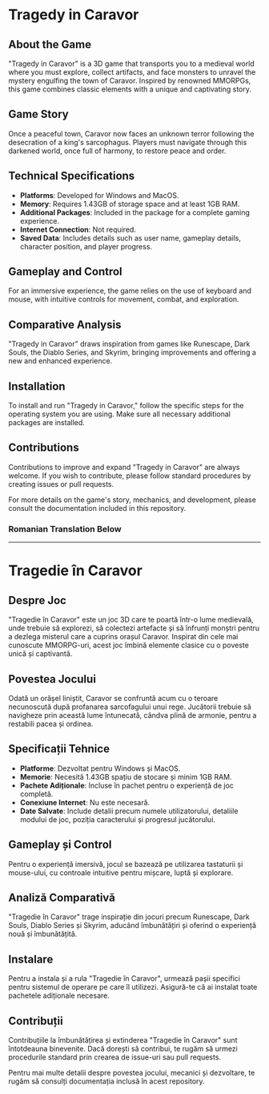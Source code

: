 # Tragedy in Caravor

## About the Game

"Tragedy in Caravor" is a 3D game that transports you to a medieval world where you must explore, collect artifacts, and face monsters to unravel the mystery engulfing the town of Caravor. Inspired by renowned MMORPGs, this game combines classic elements with a unique and captivating story.

## Game Story

Once a peaceful town, Caravor now faces an unknown terror following the desecration of a king's sarcophagus. Players must navigate through this darkened world, once full of harmony, to restore peace and order.

## Technical Specifications

- **Platforms**: Developed for Windows and MacOS.
- **Memory**: Requires 1.43GB of storage space and at least 1GB RAM.
- **Additional Packages**: Included in the package for a complete gaming experience.
- **Internet Connection**: Not required.
- **Saved Data**: Includes details such as user name, gameplay details, character position, and player progress.

## Gameplay and Control

For an immersive experience, the game relies on the use of keyboard and mouse, with intuitive controls for movement, combat, and exploration.

## Comparative Analysis

"Tragedy in Caravor" draws inspiration from games like Runescape, Dark Souls, the Diablo Series, and Skyrim, bringing improvements and offering a new and enhanced experience.

## Installation

To install and run "Tragedy in Caravor," follow the specific steps for the operating system you are using. Make sure all necessary additional packages are installed.

## Contributions

Contributions to improve and expand "Tragedy in Caravor" are always welcome. If you wish to contribute, please follow standard procedures by creating issues or pull requests.

For more details on the game's story, mechanics, and development, please consult the documentation included in this repository.


### Romanian Translation Below
---


# Tragedie în Caravor

## Despre Joc

"Tragedie în Caravor" este un joc 3D care te poartă într-o lume medievală, unde trebuie să explorezi, să colectezi artefacte și să înfrunți monștri pentru a dezlega misterul care a cuprins orașul Caravor. Inspirat din cele mai cunoscute MMORPG-uri, acest joc îmbină elemente clasice cu o poveste unică și captivantă.

## Povestea Jocului

Odată un orășel liniștit, Caravor se confruntă acum cu o teroare necunoscută după profanarea sarcofagului unui rege. Jucătorii trebuie să navigheze prin această lume întunecată, cândva plină de armonie, pentru a restabili pacea și ordinea.

## Specificații Tehnice

- **Platforme**: Dezvoltat pentru Windows și MacOS.
- **Memorie**: Necesită 1.43GB spațiu de stocare și minim 1GB RAM.
- **Pachete Adiționale**: Incluse în pachet pentru o experiență de joc completă.
- **Conexiune Internet**: Nu este necesară.
- **Date Salvate**: Include detalii precum numele utilizatorului, detaliile modului de joc, poziția caracterului și progresul jucătorului.

## Gameplay și Control

Pentru o experiență imersivă, jocul se bazează pe utilizarea tastaturii și mouse-ului, cu controale intuitive pentru mișcare, luptă și explorare.

## Analiză Comparativă

"Tragedie în Caravor" trage inspirație din jocuri precum Runescape, Dark Souls, Diablo Series și Skyrim, aducând îmbunătățiri și oferind o experiență nouă și îmbunătățită.

## Instalare

Pentru a instala și a rula "Tragedie în Caravor", urmează pașii specifici pentru sistemul de operare pe care îl utilizezi. Asigură-te că ai instalat toate pachetele adiționale necesare.

## Contribuții

Contribuțiile la îmbunătățirea și extinderea "Tragedie în Caravor" sunt întotdeauna binevenite. Dacă dorești să contribui, te rugăm să urmezi procedurile standard prin crearea de issue-uri sau pull requests.

Pentru mai multe detalii despre povestea jocului, mecanici și dezvoltare, te rugăm să consulți documentația inclusă în acest repository.
